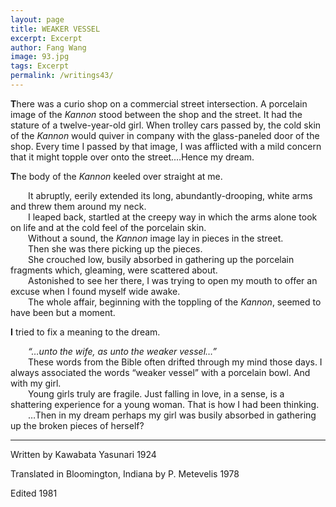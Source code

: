 ```yaml
---
layout: page
title: WEAKER VESSEL
excerpt: Excerpt
author: Fang Wang
image: 93.jpg
tags: Excerpt
permalink: /writings43/
---
```


**T**here was a curio shop on a commercial street intersection. A porcelain image of the *Kannon* stood between the shop and the street. It had the stature of a twelve-year-old girl. When trolley cars passed by, the cold skin of the *Kannon* would quiver in company with the glass-paneled door of the shop. Every time I passed by that image, I was afflicted with a mild concern that it might topple over onto the street.…Hence my dream.

 

**T**he body of the *Kannon* keeled over straight at me.

&emsp;&emsp;It abruptly, eerily extended its long, abundantly-drooping, white arms and threw them around my neck.    
&emsp;&emsp;I leaped back, startled at the creepy way in which the arms alone took on life and at the cold feel of the porcelain skin.   
&emsp;&emsp;Without a sound, the *Kannon* image lay in pieces in the street.   
&emsp;&emsp;Then she was there picking up the pieces.   
&emsp;&emsp;She crouched low, busily absorbed in gathering up the porcelain fragments which, gleaming, were scattered about.   
&emsp;&emsp;Astonished to see her there, I was trying to open my mouth to offer an excuse when I found myself wide awake.   
&emsp;&emsp;The whole affair, beginning with the toppling of the *Kannon*, seemed to have been but a moment.

 

**I** tried to fix a meaning to the dream.

&emsp;&emsp;*“…unto the wife, as unto the weaker vessel…”*   
&emsp;&emsp;These words from the Bible often drifted through my mind those days. I always associated the words “weaker vessel” with a porcelain bowl. And with my girl.   
&emsp;&emsp;Young girls truly are fragile. Just falling in love, in a sense, is a shattering experience for a young woman. That is how I had been thinking.   
&emsp;&emsp;…Then in my dream perhaps my girl was busily absorbed in gathering up the broken pieces of herself?

 

****

Written by Kawabata Yasunari 1924

Translated in Bloomington, Indiana by P. Metevelis 1978

Edited 1981